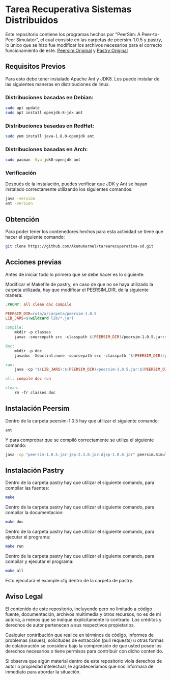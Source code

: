 # Tarea Recuperativa Sistemas Distribuidos

Este repositorio contiene los programas hechos por "PeerSim: A Peer-to-Peer Simulator", el cual consiste en las carpetas de peersim-1.0.5 y pastry, lo único que se hizo fue modificar los archivos necesarios para el correcto funcionamiento de este. [Peersim Original](https://peersim.sourceforge.net/) y [Pastry Original](https://peersim.sourceforge.net/code/pastry.tar.gz)

## Requisitos Previos

Para esto debe tener instalado Apache Ant y JDK8. Los puede instalar de las siguientes maneras en distribuciones de linux.

### Distribuciones basadas en Debian:

```sh
sudo apt update
sudo apt install openjdk-8-jdk ant
```

### Distribuciones basadas en RedHat:

```sh
sudo yum install java-1.8.0-openjdk ant
```

### Distribuciones basadas en Arch:

```sh
sudo pacman -Syu jdk8-openjdk ant
```

### Verificación

Después de la instalación, puedes verificar que JDK y Ant se hayan instalado correctamente utilizando los siguientes comandos:
```sh
java -version
ant -version
```


## Obtención
Para poder tener los contenedores hechos para esta actividad se tiene que hacer el siguiente comando:
```sh
git clone https://github.com/AkumuKernel/tarearecuperativa-sd.git
```
## Acciones previas
Antes de iniciar todo lo primero que se debe hacer es lo siguiente:

Modificar el Makefile de pastry, en caso de que no se haya utilizado la carpeta utilizada, hay que modificar el PEERSIM_DIR, de la siguiente manera:

```makefile
.PHONY: all clean doc compile

PEERSIM_DIR=ruta/a/carpeta/peersim-1.0.5
LIB_JARS=$(wildcard lib/*.jar)

compile:
	mkdir -p classes
	javac -sourcepath src -classpath $(PEERSIM_DIR)/peersim-1.0.5.jar:$(LIB_JARS) -d classes $(wildcard src/peersim/pastry/*.java)

doc:
	mkdir -p doc
	javadoc -Xdoclint:none -sourcepath src -classpath "$(PEERSIM_DIR)/peersim-1.0.5.jar::classes" -d doc peersim.pastry

run:
	java -cp "$(LIB_JARS):$(PEERSIM_DIR)/peersim-1.0.5.jar:$(PEERSIM_DIR)/jep-2.3.0.jar:$(PEERSIM_DIR)/djep-1.0.0.jar:classes" peersim.Simulator example.cfg

all: compile doc run

clean:
	rm -fr classes doc
```

## Instalación Peersim

Dentro de la carpeta peersim-1.0.5 hay que utilizar el siguiente comando:
```sh
ant
```

Y para comprobar que se compiló correctamente se utiliza el siguiente comando:

```sh
java -cp "peersim-1.0.5.jar:jep-2.3.0.jar:djep-1.0.0.jar" peersim.Simulator example/config-example1.txt
```

## Instalación Pastry

Dentro de la carpeta pastry hay que utilizar el siguiente comando, para compilar las fuentes:
```sh
make
```

Dentro de la carpeta pastry hay que utilizar el siguiente comando, para compilar la documentacion:
```sh
make doc
```

Dentro de la carpeta pastry hay que utilizar el siguiente comando, para ejecutar el programa:
```sh
make run
```

Dentro de la carpeta pastry hay que utilizar el siguiente comando, para compilar y ejecutar el programa:
```sh
make all
```

Esto ejecutará el example.cfg dentro de la carpeta de pastry.

## Aviso Legal

El contenido de este repositorio, incluyendo pero no limitado a código fuente, documentación, archivos multimedia y otros recursos, no es de mi autoría, a menos que se indique explícitamente lo contrario. Los créditos y derechos de autor pertenecen a sus respectivos propietarios.

Cualquier contribución que realice en términos de código, informes de problemas (issues), solicitudes de extracción (pull requests) u otras formas de colaboración se considera bajo la comprensión de que usted posee los derechos necesarios o tiene permisos para contribuir con dicho contenido.

Si observa que algún material dentro de este repositorio viola derechos de autor o propiedad intelectual, le agradeceríamos que nos informara de inmediato para abordar la situación.

